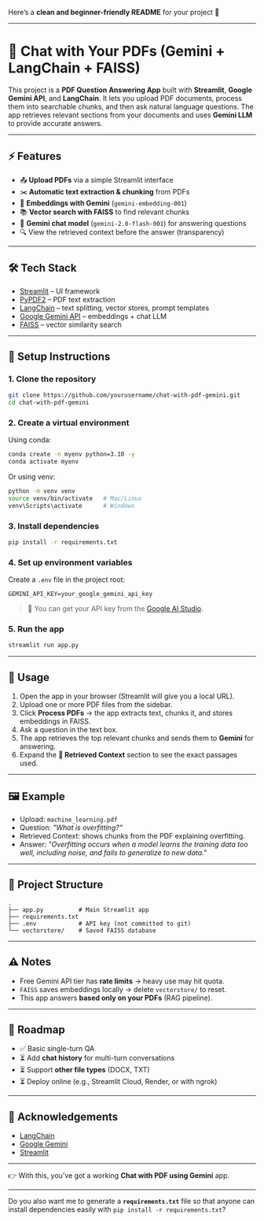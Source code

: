 Here’s a **clean and beginner-friendly README** for your project 🚀

---

# 📄 Chat with Your PDFs (Gemini + LangChain + FAISS)

This project is a **PDF Question Answering App** built with **Streamlit**, **Google Gemini API**, and **LangChain**.
It lets you upload PDF documents, process them into searchable chunks, and then ask natural language questions.
The app retrieves relevant sections from your documents and uses **Gemini LLM** to provide accurate answers.

---

## ⚡ Features

* 📤 **Upload PDFs** via a simple Streamlit interface
* ✂️ **Automatic text extraction & chunking** from PDFs
* 🧠 **Embeddings with Gemini** (`gemini-embedding-001`)
* 📚 **Vector search with FAISS** to find relevant chunks
* 🤖 **Gemini chat model** (`gemini-2.0-flash-001`) for answering questions
* 🔍 View the retrieved context before the answer (transparency)

---

## 🛠️ Tech Stack

* [Streamlit](https://streamlit.io/) – UI framework
* [PyPDF2](https://pypi.org/project/pypdf2/) – PDF text extraction
* [LangChain](https://www.langchain.com/) – text splitting, vector stores, prompt templates
* [Google Gemini API](https://ai.google.dev/) – embeddings + chat LLM
* [FAISS](https://faiss.ai/) – vector similarity search

---

## 🚀 Setup Instructions

### 1. Clone the repository

```bash
git clone https://github.com/yourusername/chat-with-pdf-gemini.git
cd chat-with-pdf-gemini
```

### 2. Create a virtual environment

Using conda:

```bash
conda create -n myenv python=3.10 -y
conda activate myenv
```

Or using venv:

```bash
python -m venv venv
source venv/bin/activate   # Mac/Linux
venv\Scripts\activate      # Windows
```

### 3. Install dependencies

```bash
pip install -r requirements.txt
```

### 4. Set up environment variables

Create a `.env` file in the project root:

```
GEMINI_API_KEY=your_google_gemini_api_key
```

> 🔑 You can get your API key from the [Google AI Studio](https://aistudio.google.com/).

### 5. Run the app

```bash
streamlit run app.py
```

---

## 📖 Usage

1. Open the app in your browser (Streamlit will give you a local URL).
2. Upload one or more PDF files from the sidebar.
3. Click **Process PDFs** → the app extracts text, chunks it, and stores embeddings in FAISS.
4. Ask a question in the text box.
5. The app retrieves the top relevant chunks and sends them to **Gemini** for answering.
6. Expand the **📖 Retrieved Context** section to see the exact passages used.

---

## 🖼️ Example

* Upload: `machine_learning.pdf`
* Question: *"What is overfitting?"*
* Retrieved Context: shows chunks from the PDF explaining overfitting.
* Answer: *"Overfitting occurs when a model learns the training data too well, including noise, and fails to generalize to new data."*

---

## 🧩 Project Structure

```
.
├── app.py          # Main Streamlit app
├── requirements.txt
├── .env            # API key (not committed to git)
└── vectorstore/    # Saved FAISS database
```

---

## ⚠️ Notes

* Free Gemini API tier has **rate limits** → heavy use may hit quota.
* `FAISS` saves embeddings locally → delete `vectorstore/` to reset.
* This app answers **based only on your PDFs** (RAG pipeline).

---

## 📌 Roadmap

* ✅ Basic single-turn QA
* ⏳ Add **chat history** for multi-turn conversations
* ⏳ Support **other file types** (DOCX, TXT)
* ⏳ Deploy online (e.g., Streamlit Cloud, Render, or with ngrok)

---

## 🙌 Acknowledgements

* [LangChain](https://www.langchain.com/)
* [Google Gemini](https://ai.google.dev/)
* [Streamlit](https://streamlit.io/)

---

👉 With this, you’ve got a working **Chat with PDF using Gemini** app.

---

Do you also want me to generate a **`requirements.txt`** file so that anyone can install dependencies easily with `pip install -r requirements.txt`?
